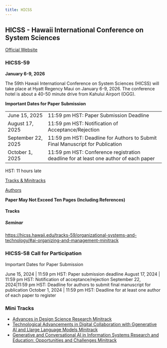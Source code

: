 ```yaml
---
title: HICSS
---
```


## HICSS - Hawaii International Conference on System Sciences

[Official Website](https://hicss.hawaii.edu/)

### HICSS-59

**January 6-9, 2026**

The 59th Hawaii International Conference on System Sciences (HICSS) will take place at Hyatt Regency Maui on January 6-9, 2026. The conference hotel is about a 40-50 minute drive from Kahului Airport (OGG).


**Important Dates for Paper Submission**

| | |
| ---| --- |
June 15, 2025 | 11:59 pm HST:          Paper Submission Deadline
August 17, 2025 | 11:59 pm HST:       Notification of Acceptance/Rejection
September 22, 2025|11:59 pm HST:  Deadline for Authors to Submit Final Manuscript for Publication
October 1, 2025 | 11:59 pm HST:       Conference registration deadline for at least one author of each paper

HST: 11 hours late

[Tracks & Minitracks](https://hicss.hawaii.edu/tracks-and-minitracks/)

[Authors](https://hicss.hawaii.edu/authors/)


**Paper May Not Exceed Ten Pages (Including References)**

#### Tracks

##### Seminar

https://hicss.hawaii.edu/tracks-59/organizational-systems-and-technology/#ai-organizing-and-management-minitrack

### HICSS-58 Call for Participation



Important Dates for Paper Submission

June 15, 2024 | 11:59 pm HST:   Paper submission deadline
August 17, 2024 | 11:59 pm HST: Notification of acceptance/rejection
September 22, 2024|11:59 pm HST:    Deadline for authors to submit final manuscript for publication
October 1, 2024 | 11:59 pm HST: Deadline for at least one author of each paper to register

### Mini Tracks

- [Advances in Design Science Research Minitrack](https://hicss.hawaii.edu/tracks-58/organizational-systems-and-technology/#advances-in-design-science-research-minitrack)
- [Technological Advancements in Digital Collaboration with Ggenerative AI and Llarge Language Models Minitrack](https://hicss.hawaii.edu/tracks-58/collaboration-systems-and-technologies/#technological-advancements-in-digital-collaboration-with-generative-ai-and-large-language-models-minitrack)
- [Generative and Conversational AI in Information Systems Research and Education: Opportunities and Challenges Minitrack](https://hicss.hawaii.edu/tracks-58/software-technology/#generative-and-conversational-ai-in-information-systems-research-and-education-opportunities-and-challenges-minitrack)

